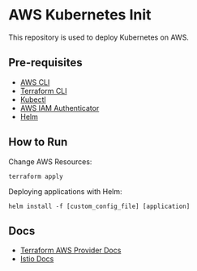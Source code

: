 # AWS Kubernetes Init

This repository is used to deploy Kubernetes on AWS.

## Pre-requisites
* [AWS CLI](https://docs.aws.amazon.com/cli/latest/userguide/installing.html)
* [Terraform CLI](https://www.terraform.io/intro/getting-started/install.html)
* [Kubectl](https://kubernetes.io/docs/tasks/tools/install-kubectl/)
* [AWS IAM Authenticator](https://docs.aws.amazon.com/eks/latest/userguide/getting-started.html)
* [Helm](https://helm.sh/docs/using_helm/#installing-helm)

## How to Run

Change AWS Resources:
```shell
terraform apply
```

Deploying applications with Helm:
```shell
helm install -f [custom_config_file] [application] 
```

## Docs
* [Terraform AWS Provider Docs](https://www.terraform.io/docs/providers/aws/)
* [Istio Docs](https://istio.io/docs/)